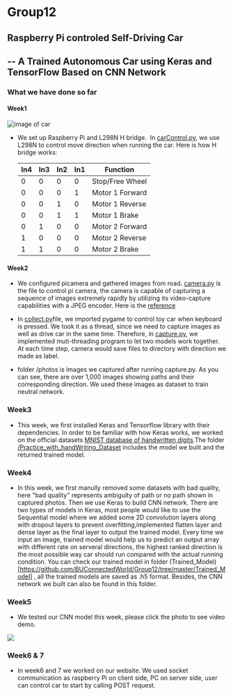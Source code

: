 # Group12
## Raspberry Pi controled Self-Driving Car
## -- A Trained Autonomous Car using Keras and TensorFlow Based on CNN Network

### What we have done so far

#### Week1

![image of car](https://github.com/BUConnectedWorld/Group12/blob/master/car.JPG)

- We set up Raspberry Pi and L298N H bridge.
  In [carControl.py](https://github.com/BUConnectedWorld/Group12/blob/master/carControl.pyc), we use L298N to control move direction when running the car. Here is how H bridge works:
  
  | In4 | In3 | In2 | In1 | Function |
  | --- | --- | --- | --- | --- |
  | 0  |  0  |  0  |  0  | Stop/Free Wheel |
  | 0  |  0  |  0  |  1  | Motor 1 Forward |
  | 0  |  0  |  1  |  0  | Motor 1 Reverse |
  | 0  |  0  |  1  |  1  | Motor 1 Brake |
  | 0  |  1  |  0  |  0  | Motor 2 Forward |
  | 1  |  0  |  0  |  0  | Motor 2 Reverse |
  | 1  |  1  |  0  |  0  | Motor 2 Brake |

#### Week2

- We configured picamera and gathered images from road. [camera.py](https://github.com/BUConnectedWorld/Group12/blob/master/camera.py) is the file to control pi camera, the camera is capable of capturing a sequence of images extremely rapidly by utilizing its video-capture capabilities with a JPEG encoder. Here is the [reference](https://picamera.readthedocs.io/en/release-1.13/recipes2.html#rapid-capture-and-streaming)

- In [collect.py](https://github.com/BUConnectedWorld/Group12/blob/master/collect.py)file, we imported pygame to control toy car when keyboard is pressed. We took it as a thread, since we need to capture images as well as drive car in the same time. Therefore, in [capture.py](https://github.com/BUConnectedWorld/Group12/blob/master/capture.py), we implemented muti-threading program to let two models work together. At each time step, camera would save files to directory with direction we made as label. 

- folder /photos is images we captured after running capture.py. As you can see, there are over 1,000 images showing paths and their corresponding direction. We used these images as dataset to train neutral network.

### Week3

- This week, we first installed Keras and Tensorflow library with their dependencies. In order to be familiar with how Keras works, we worked on the official datasets [MNIST database of handwritten digits](https://keras.io/datasets/).The folder [/Practice_with_handWriting_Dataset](https://github.com/BUConnectedWorld/Group12/tree/master/Practice_with_handWriting_Dataset) includes the model we bulit and the returned trained model.  

### Week4

- In this week, we first manully removed some datasets with bad quality, here "bad quality" represents ambiguity of path or no path shown in captured photos. Then we use Keras to build CNN network. There are two types of models in Keras, most people would like to use the Sequential model where we added some 2D convolution layers along with dropout layers to prevent overfitting,implemented flatten layer and dense layer as the final layer to output the trained model. Every time we input an image, trained model would help us to predict an output array with different rate on serveral directions, the highest ranked direction is the most possible way car should run compared with the actual running condition. You can check our trained model in folder (Trained_Model)[https://github.com/BUConnectedWorld/Group12/tree/master/Trained_Model] , all the trained models are saved as .h5 format. Besides, the CNN network we built can also be found in this folder.

### Week5

- We tested our CNN model this week, please click the photo to see video demo.

[![](https://github.com/BUConnectedWorld/Group12/blob/master/road.JPG)](https://youtu.be/X4-wM3XmoGA)


### Week6 & 7

- In week6 and 7 we worked on our website. We used socket communication as raspberry Pi on client side, PC on server side, user can control car to start by calling POST request. 
